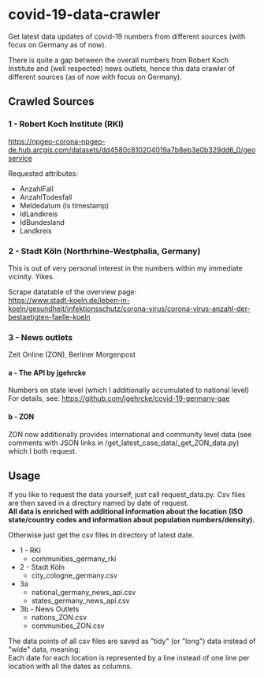 # covid-19-data-crawler
Get latest data updates of covid-19 numbers from different sources (with focus on Germany as of now).

There is quite a gap between the overall numbers from Robert Koch Institute and (well respected) news outlets, hence this data crawler of different sources (as of now with focus on Germany).   



## Crawled Sources

### 1 - Robert Koch Institute (RKI)
https://npgeo-corona-npgeo-de.hub.arcgis.com/datasets/dd4580c810204019a7b8eb3e0b329dd6_0/geoservice  

Requested attributes:
- AnzahlFall
- AnzahlTodesfall
- Meldedatum (is timestamp)
- IdLandkreis
- IdBundesland
- Landkreis

### 2 - Stadt Köln (Northrhine-Westphalia, Germany)
This is out of very personal interest in the numbers within my immediate vicinity. Yikes.

Scrape datatable of the overview page:   
https://www.stadt-koeln.de/leben-in-koeln/gesundheit/infektionsschutz/corona-virus/corona-virus-anzahl-der-bestaetigten-faelle-koeln

### 3 - News outlets
Zeit Online (ZON), Berliner Morgenpost

#### a - The API by jgehrcke
Numbers on state level (which I additionally accumulated to national level)  
For details, see: https://github.com/jgehrcke/covid-19-germany-gae

#### b - ZON
ZON now additionally provides international and community level data (see comments with JSON links in /get_latest_case_data/_get_ZON_data.py) which I both request.



## Usage
If you like to request the data yourself, just call request_data.py. Csv files are then saved in a directory named by date of request.  
**All data is enriched with additional information about the location (ISO state/country codes and information about population numbers/density).**

Otherwise just get the csv files in directory of latest date.

- 1 - RKI
  - communities_germany_rki
- 2 - Stadt Köln
  - city_cologne_germany.csv
- 3a 
  - national_germany_news_api.csv
  - states_germany_news_api.csv
- 3b - News Outlets
  - nations_ZON.csv
  - communities_ZON.csv

The data points of all csv files are saved as  "tidy" (or "long") data instead of "wide" data, meaning:  
Each date for each location is represented by a line instead of one line per location with all the dates as columns.
